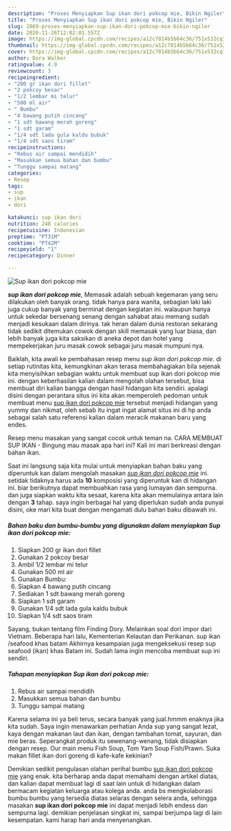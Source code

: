 ```yaml
---
description: "Proses Menyiapkan Sup ikan dori pokcop mie, Bikin Ngiler"
title: "Proses Menyiapkan Sup ikan dori pokcop mie, Bikin Ngiler"
slug: 2869-proses-menyiapkan-sup-ikan-dori-pokcop-mie-bikin-ngiler
date: 2020-11-26T12:02:01.557Z
image: https://img-global.cpcdn.com/recipes/a12c7014b5b64c36/751x532cq70/sup-ikan-dori-pokcop-mie-foto-resep-utama.jpg
thumbnail: https://img-global.cpcdn.com/recipes/a12c7014b5b64c36/751x532cq70/sup-ikan-dori-pokcop-mie-foto-resep-utama.jpg
cover: https://img-global.cpcdn.com/recipes/a12c7014b5b64c36/751x532cq70/sup-ikan-dori-pokcop-mie-foto-resep-utama.jpg
author: Dora Walker
ratingvalue: 4.9
reviewcount: 3
recipeingredient:
- "200 gr ikan dori fillet"
- "2 pokcoy besar"
- "1/2 lembar mi telur"
- "500 ml air"
- " Bumbu"
- "4 bawang putih cincang"
- "1 sdt bawang merah goreng"
- "1 sdt garam"
- "1/4 sdt lada gula kaldu bubuk"
- "1/4 sdt saos tiram"
recipeinstructions:
- "Rebus air sampai mendidih"
- "Masukkan semua bahan dan bumbu"
- "Tunggu sampai matang"
categories:
- Resep
tags:
- sup
- ikan
- dori

katakunci: sup ikan dori 
nutrition: 248 calories
recipecuisine: Indonesian
preptime: "PT31M"
cooktime: "PT42M"
recipeyield: "1"
recipecategory: Dinner

---
```



![Sup ikan dori pokcop mie](https://img-global.cpcdn.com/recipes/a12c7014b5b64c36/751x532cq70/sup-ikan-dori-pokcop-mie-foto-resep-utama.jpg)

<b><i>sup ikan dori pokcop mie</i></b>, Memasak adalah sebuah kegemaran yang seru dilakukan oleh banyak orang. tidak hanya para wanita, sebagian laki laki juga cukup banyak yang berminat dengan kegiatan ini. walaupun hanya untuk sekedar bersenang senang dengan sahabat atau memang sudah menjadi kesukaan dalam dirinya. tak heran dalam dunia restoran sekarang tidak sedikit ditemukan cowok dengan skill memasak yang luar biasa, dan lebih banyak juga kita saksikan di aneka depot dan hotel yang mempekerjakan juru masak cowok sebagai juru masak mumpuni nya.

Baiklah, kita awali ke pembahasan resep menu <i>sup ikan dori pokcop mie</i>. di setiap rutinitas kita, kemungkinan akan terasa membahagiakan bila sejenak kita menyisihkan sebagian waktu untuk membuat sup ikan dori pokcop mie ini. dengan keberhasilan kalian dalam mengolah olahan tersebut, bisa membuat diri kalian bangga dengan hasil hidangan kita sendiri. apalagi disini dengan perantara situs ini kita akan memperoleh pedoman untuk membuat menu <u>sup ikan dori pokcop mie</u> tersebut menjadi hidangan yang yummy dan nikmat, oleh sebab itu ingat ingat alamat situs ini di hp anda sebagai salah satu referensi kalian dalam meracik makanan baru yang endes.

Resep menu masakan yang sangat cocok untuk teman na. CARA MEMBUAT SUP IKAN - Bingung mau masak apa hari ini? Kali ini mari berkreasi dengan bahan ikan.


Saat ini langsung saja kita mulai untuk menyiapkan bahan baku yang diperuntuk kan dalam mengolah masakan <u><i>sup ikan dori pokcop mie</i></u> ini. setidak tidaknya harus ada <b>10</b> komposisi yang diperuntuk kan di hidangan ini. biar berikutnya dapat membuahkan rasa yang lumayan dan sempurna. dan juga siapkan waktu kita sesaat, karena kita akan memulainya antara lain dengan <b>3</b> tahap. saya ingin berbagai hal yang diperlukan sudah anda punyai disini, oke mari kita buat dengan mengamati dulu bahan baku dibawah ini.

<!--inarticleads1-->

##### Bahan baku dan bumbu-bumbu yang digunakan dalam menyiapkan Sup ikan dori pokcop mie:

1. Siapkan 200 gr ikan dori fillet
1. Gunakan 2 pokcoy besar
1. Ambil 1/2 lembar mi telur
1. Gunakan 500 ml air
1. Gunakan  Bumbu:
1. Siapkan 4 bawang putih cincang
1. Sediakan 1 sdt bawang merah goreng
1. Siapkan 1 sdt garam
1. Gunakan 1/4 sdt lada gula kaldu bubuk
1. Siapkan 1/4 sdt saos tiram


Sayang, bukan tentang film Finding Dory. Melainkan soal dori impor dari Vietnam. Beberapa hari lalu, Kementerian Kelautan dan Perikanan. sup ikan /seafood khas batam Akhirnya kesampaian juga mengeksekusi resep sup seafood (ikan) khas Batam ini. Sudah lama ingin mencoba membuat sup ini sendiri. 

<!--inarticleads2-->

##### Tahapan menyiapkan Sup ikan dori pokcop mie:

1. Rebus air sampai mendidih
1. Masukkan semua bahan dan bumbu
1. Tunggu sampai matang


Karena selama ini ya beli terus, secara banyak yang jual.hmmm enaknya jika kita sudah. Saya ingin menawarkan perhatian Anda sup yang sangat lezat, kaya dengan makanan laut dan ikan, dengan tambahan tomat, sayuran, dan mie beras. Seperangkat produk itu sewenang-wenang, tidak disiapkan dengan resep. Our main menu Fish Soup, Tom Yam Soup Fish/Prawn. Suka makan fillet ikan dori goreng di kafe-kafe kekinian? 

Demikian sedikit pengulasan olahan perihal bumbu <u>sup ikan dori pokcop mie</u> yang enak. kita berharap anda dapat memahami dengan artikel diatas, dan kalian dapat membuat lagi di saat lain untuk di hidangkan dalam bermacam kegiatan keluarga atau kolega anda. anda bs mengkolaborasi bumbu bumbu yang tersedia diatas selaras dengan selera anda, sehingga masakan <b>sup ikan dori pokcop mie</b> ini dapat menjadi lebih endess dan sempurna lagi. demikian penjelasan singkat ini, sampai berjumpa lagi di lain kesempatan. kami harap hari anda menyenangkan.

